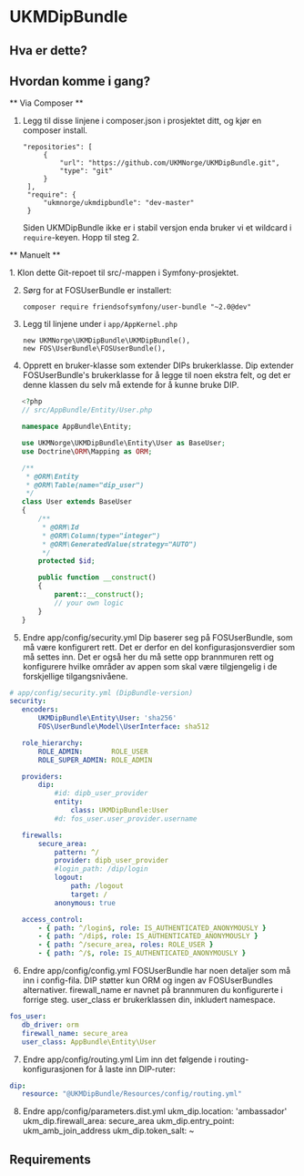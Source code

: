 UKMDipBundle
========================

Hva er dette?
-------------

Hvordan komme i gang?
---------------------

** Via Composer **

1.
   Legg til disse linjene i composer.json i prosjektet ditt, og kjør en composer install.

   ```composer
   "repositories": [
        {
            "url": "https://github.com/UKMNorge/UKMDipBundle.git",
            "type": "git"
        }
    ],
    "require": {
    	"ukmnorge/ukmdipbundle": "dev-master"
    }

   ``` 
   Siden UKMDipBundle ikke er i stabil versjon enda bruker vi et wildcard i `require`-keyen.
   Hopp til steg 2.

** Manuelt **

1. Klon dette Git-repoet til src/-mappen i Symfony-prosjektet.

2. Sørg for at FOSUserBundle er installert:

   `composer require friendsofsymfony/user-bundle "~2.0@dev"`

3. Legg til linjene under i `app/AppKernel.php`

   ```
   new UKMNorge\UKMDipBundle\UKMDipBundle(),
   new FOS\UserBundle\FOSUserBundle(),
   ```

4. Opprett en bruker-klasse som extender DIPs brukerklasse. 
   Dip extender FOSUserBundle's brukerklasse for å legge til noen ekstra felt, og det er denne klassen du selv må extende for å kunne bruke DIP.

 ```php
	<?php
	// src/AppBundle/Entity/User.php

	namespace AppBundle\Entity;

	use UKMNorge\UKMDipBundle\Entity\User as BaseUser;
	use Doctrine\ORM\Mapping as ORM;

	/**
	 * @ORM\Entity
	 * @ORM\Table(name="dip_user")
	 */
	class User extends BaseUser
	{
		/**
	     * @ORM\Id
	     * @ORM\Column(type="integer")
	     * @ORM\GeneratedValue(strategy="AUTO")
	     */
	    protected $id;

	    public function __construct()
	    {
	        parent::__construct();
	        // your own logic
	    }
	}

 ```

5. Endre app/config/security.yml
   Dip baserer seg på FOSUserBundle, som må være konfigurert rett. Det er derfor en del konfigurasjonsverdier som må settes inn.
   Det er også her du må sette opp brannmuren rett og konfigurere hvilke områder av appen som skal være tilgjengelig i de forskjellige tilgangsnivåene.

 ```yaml
# app/config/security.yml (DipBundle-version)
security:
    encoders:
        UKMDipBundle\Entity\User: 'sha256'
        FOS\UserBundle\Model\UserInterface: sha512

    role_hierarchy:
        ROLE_ADMIN:       ROLE_USER
        ROLE_SUPER_ADMIN: ROLE_ADMIN

    providers:
        dip:
            #id: dipb_user_provider
            entity:
                class: UKMDipBundle:User
            #d: fos_user.user_provider.username

    firewalls:
        secure_area:
            pattern: ^/
            provider: dipb_user_provider
            #login_path: /dip/login
            logout:
                path: /logout
                target: /
            anonymous: true

    access_control:
        - { path: ^/login$, role: IS_AUTHENTICATED_ANONYMOUSLY }
        - { path: ^/dip$, role: IS_AUTHENTICATED_ANONYMOUSLY }
        - { path: ^/secure_area, roles: ROLE_USER }
        - { path: ^/$, role: IS_AUTHENTICATED_ANONYMOUSLY }

 ```

6. Endre app/config/config.yml
   FOSUserBundle har noen detaljer som må inn i config-fila. DIP støtter kun ORM og ingen av FOSUserBundles alternativer.
   firewall_name er navnet på brannmuren du konfigurerte i forrige steg.
   user_class er brukerklassen din, inkludert namespace.

 ```yaml
fos_user:
    db_driver: orm
    firewall_name: secure_area
    user_class: AppBundle\Entity\User
 ```

7. Endre app/config/routing.yml
   Lim inn det følgende i routing-konfigurasjonen for å laste inn DIP-ruter:

 ```yaml
 dip:
    resource: "@UKMDipBundle/Resources/config/routing.yml"
 ```

8. Endre app/config/parameters.dist.yml
    ukm_dip.location: 'ambassador'
    ukm_dip.firewall_area: secure_area
    ukm_dip.entry_point: ukm_amb_join_address
    ukm_dip.token_salt: ~ 


Requirements
------------


